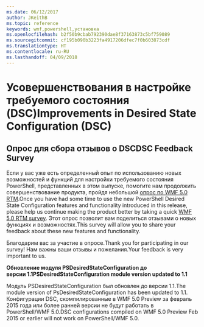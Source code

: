 ```yaml
---
ms.date: 06/12/2017
author: JKeithB
ms.topic: reference
keywords: wmf,powershell,установка
ms.openlocfilehash: b2f50b9cbab792390dae8f37163873c5bf759089
ms.sourcegitcommit: cf195b090b3223fa4917206dfec7f0b603873cdf
ms.translationtype: HT
ms.contentlocale: ru-RU
ms.lasthandoff: 04/09/2018
---
```

# <a name="improvements-in-desired-state-configuration-dsc"></a><span data-ttu-id="7a60c-102">Усовершенствования в настройке требуемого состояния (DSC)</span><span class="sxs-lookup"><span data-stu-id="7a60c-102">Improvements in Desired State Configuration (DSC)</span></span>

## <a name="dsc-feedback-survey"></a><span data-ttu-id="7a60c-103">Опрос для сбора отзывов о DSC</span><span class="sxs-lookup"><span data-stu-id="7a60c-103">DSC Feedback Survey</span></span>

<span data-ttu-id="7a60c-104">Если у вас уже есть определенный опыт по использованию новых возможностей и функций для настройки требуемого состояния PowerShell, представленных в этом выпуске, помогите нам продолжить совершенствование продукта, пройдя небольшой [опрос по WMF 5.0 RTM](https://www.surveymonkey.com/r/SGLQM5W).</span><span class="sxs-lookup"><span data-stu-id="7a60c-104">Once you have had some time to use the new PowerShell Desired State Configuration features and functionality introduced in this release, please help us continue making the product better by taking a quick [WMF 5.0 RTM survey](https://www.surveymonkey.com/r/SGLQM5W).</span></span> <span data-ttu-id="7a60c-105">Этот опрос позволит вам поделиться отзывами о новых функциях и возможностях.</span><span class="sxs-lookup"><span data-stu-id="7a60c-105">This survey will allow you to share your feedback about these new features and functionality.</span></span>

<span data-ttu-id="7a60c-106">Благодарим вас за участие в опросе.</span><span class="sxs-lookup"><span data-stu-id="7a60c-106">Thank you for participating in our survey!</span></span> <span data-ttu-id="7a60c-107">Нам важны ваши отзывы и пожелания.</span><span class="sxs-lookup"><span data-stu-id="7a60c-107">Your feedback is very important to us.</span></span>

<span data-ttu-id="7a60c-108">**Обновление модуля PSDesiredStateConfiguration до версии 1.1**</span><span class="sxs-lookup"><span data-stu-id="7a60c-108">**PSDesiredStateConfiguration module version updated to 1.1**</span></span>

<span data-ttu-id="7a60c-109">Модуль PSDesiredStateConfiguration был обновлен до версии 1.1.</span><span class="sxs-lookup"><span data-stu-id="7a60c-109">The module version of PsDesiredStateConfiguration has been updated to 1.1.</span></span> <span data-ttu-id="7a60c-110">Конфигурации DSC, скомпилированные в WMF 5.0 Preview за февраль 2015 года или более ранней версии не будут работать в PowerShell/WMF 5.0.</span><span class="sxs-lookup"><span data-stu-id="7a60c-110">DSC configurations compiled on WMF 5.0 Preview Feb 2015 or earlier will not work on PowerShell/WMF 5.0.</span></span>